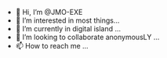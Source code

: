 - 👋 Hi, I’m @JMO-EXE
- 👀 I’m interested in most things...
- 🌱 I’m currently in digital island ...
- 💞️ I’m looking to collaborate anonymousLY   ...
- 📫 How to reach me ...

<!---
JMO-EXE/JMO-EXE is a ✨ special ✨ repository because its `README.md` (this file) appears on your GitHub profile.
You can click the Preview link to take a look at your changes.
--->
